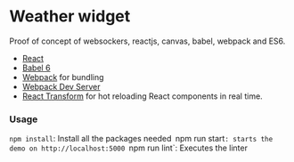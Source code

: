 # Weather widget

Proof of concept of websockers, reactjs, canvas, babel, webpack and ES6.

* [React](https://github.com/facebook/react)
* [Babel 6](http://babeljs.io)
* [Webpack](http://webpack.github.io) for bundling
* [Webpack Dev Server](http://webpack.github.io/docs/webpack-dev-server.html)
* [React Transform](https://github.com/gaearon/react-transform-hmr) for hot reloading React components in real time.


### Usage

`npm install`: Install all the packages needed`
`npm run start`: starts the demo on http://localhost:5000
`npm run lint`: Executes the linter
